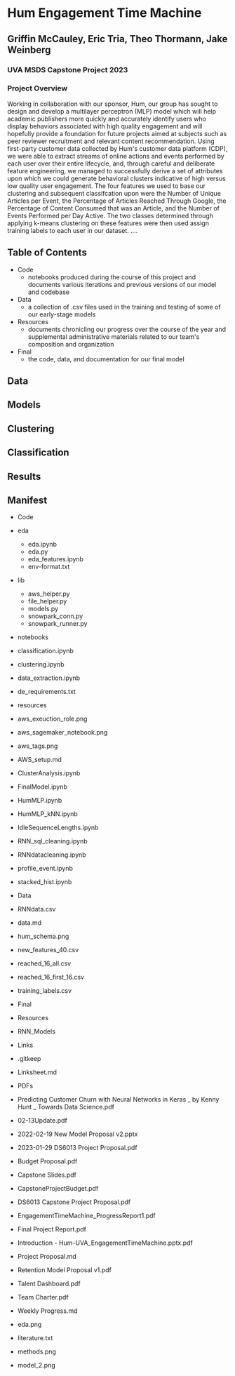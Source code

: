 # Hum Engagement Time Machine
## Griffin McCauley, Eric Tria, Theo Thormann, Jake Weinberg
### UVA MSDS Capstone Project 2023

### Project Overview

Working in collaboration with our sponsor, Hum, our group has sought to design and develop a multilayer perceptron (MLP) model which will help academic publishers more quickly and accurately identify users who display behaviors associated with high quality engagement and will hopefully provide a foundation for future projects aimed at subjects such as peer reviewer recruitment and relevant content recommendation. Using first-party customer data collected by Hum's customer data platform (CDP), we were able to extract streams of online actions and events performed by each user over their entire lifecycle, and, through careful and deliberate feature engineering, we managed to successfully derive a set of attributes upon which we could generate behavioral clusters indicative of high versus low quality user engagement. The four features we used to base our clustering and subsequent classifcation upon were the Number of Unique Articles per Event, the Percentage of Articles Reached Through Google, the Percentage of Content Consumed that was an Article, and the Number of Events Performed per Day Active. The two classes determined through applying k-means clustering on these features were then used assign training labels to each user in our dataset. ....

## Table of Contents

* Code
  * notebooks produced during the course of this project and documents various iterations and previous versions of our model and codebase
* Data
  * a collection of .csv files used in the training and testing of some of our early-stage models
* Resources
  * documents chronicling our progress over the course of the year and supplemental administrative materials related to our team's composition and organization
* Final
  * the code, data, and documentation for our final model

## Data

## Models

## Clustering

## Classification

## Results

## Manifest

* Code
 * eda
    * eda.ipynb
    * eda.py
    * eda_features.ipynb
    * env-format.txt
  * lib
    * aws_helper.py
    * file_helper.py
    * models.py
    * snowpark_conn.py
    * snowpark_runner.py
 * notebooks
  * classification.ipynb
  * clustering.ipynb
  * data_extraction.ipynb
  * de_requirements.txt
 * resources
  * aws_exeuction_role.png
  * aws_sagemaker_notebook.png
  * aws_tags.png
 * AWS_setup.md
 * ClusterAnalysis.ipynb
 * FinalModel.ipynb
 * HumMLP.ipynb
 * HumMLP_kNN.ipynb
 * IdleSequenceLengths.ipynb
 * RNN_sql_cleaning.ipynb
 * RNNdatacleaning.ipynb
 * profile_event.ipynb
 * stacked_hist.ipynb

* Data
 * RNNdata.csv
 * data.md
 * hum_schema.png
 * new_features_40.csv
 * reached_16_all.csv
 * reached_16_first_16.csv
 * training_labels.csv

* Final

* Resources
 * RNN_Models
  * Links
   * .gitkeep
   * Linksheet.md
  * PDFs
   * Predicting Customer Churn with Neural Networks in Keras _ by Kenny Hunt _ Towards Data Science.pdf
 * 02-13Update.pdf
 * 2022-02-19 New Model Proposal v2.pptx
 * 2023-01-29 DS6013 Project Proposal.pdf
 * Budget Proposal.pdf
 * Capstone Slides.pdf
 * CapstoneProjectBudget.pdf
 * DS6013 Capstone Project Proposal.pdf
 * EngagementTimeMachine_ProgressReport1.pdf
 * Final Project Report.pdf
 * Introduction - Hum-UVA_EngagementTimeMachine.pptx.pdf
 * Project Proposal.md
 * Retention Model Proposal v1.pdf
 * Talent Dashboard.pdf
 * Team Charter.pdf
 * Weekly Progress.md
 * eda.png
 * literature.txt
 * methods.png
 * model_2.png
